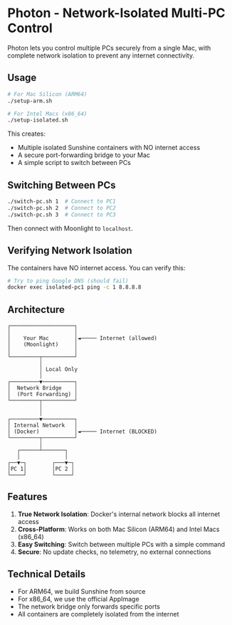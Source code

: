 # Photon - Network-Isolated Multi-PC Control

Photon lets you control multiple PCs securely from a single Mac, with complete network isolation to prevent any internet connectivity.

## Usage

```bash
# For Mac Silicon (ARM64)
./setup-arm.sh

# For Intel Macs (x86_64)
./setup-isolated.sh
```

This creates:
- Multiple isolated Sunshine containers with NO internet access
- A secure port-forwarding bridge to your Mac
- A simple script to switch between PCs

## Switching Between PCs

```bash
./switch-pc.sh 1  # Connect to PC1
./switch-pc.sh 2  # Connect to PC2
./switch-pc.sh 3  # Connect to PC3
```

Then connect with Moonlight to `localhost`.

## Verifying Network Isolation

The containers have NO internet access. You can verify this:

```bash
# Try to ping Google DNS (should fail)
docker exec isolated-pc1 ping -c 1 8.8.8.8
```

## Architecture

```
┌────────────────────┐
│                    │
│    Your Mac        │◄───── Internet (allowed)
│    (Moonlight)     │
│                    │
└─────────┬──────────┘
          │
          │ Local Only
          │
┌─────────▼──────────┐
│  Network Bridge    │
│  (Port Forwarding) │
└─────────┬──────────┘
          │
          │ 
┌─────────▼──────────┐
│ Internal Network   │
│ (Docker)           │◄───── Internet (BLOCKED)
└─────────┬──────────┘
          │
   ┌──────┴───────┐
   │              │
┌──▼─┐        ┌───▼─┐
│PC 1│        │PC 2 │
└────┘        └─────┘
```

## Features

1. **True Network Isolation**: Docker's internal network blocks all internet access
2. **Cross-Platform**: Works on both Mac Silicon (ARM64) and Intel Macs (x86_64)
3. **Easy Switching**: Switch between multiple PCs with a simple command
4. **Secure**: No update checks, no telemetry, no external connections

## Technical Details

- For ARM64, we build Sunshine from source
- For x86_64, we use the official AppImage
- The network bridge only forwards specific ports
- All containers are completely isolated from the internet